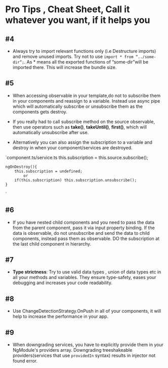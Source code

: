 # Pro Tips , Cheat Sheet, Call it whatever you want, if it helps you

## #4

- Always try to import relevant functions only (i.e Destructure imports) and remove unused imports. Try not to use `import * from “../some-dir”;`. As * means all the exported functions of “some-dir”will be imported there. This will increase the bundle size.

## #5

- When accessing observable in your template,do not to subscribe them in your components and reassign to a variable. Instead use async pipe which will automatically subscribe or unsubscribe them as the components gets destroy.

- If you really had to call subscribe method on the source observable, then use operators such as **take()**, **takeUntil()**, **first()**, which will automatically unsubscribe after use.

- Alternatively you can also assign the subscription to a variable and destroy in when your component/services are destroyed.

`component.ts/service.ts
    this.subscription = this.source.subscribe();

    ngOnDestroy(){
        this.subscription = undefined;
            or
        if(this.subscription) this.subscription.unsubscribe();
    }
  `

## #6

- If you have nested child components and you need to pass the data from the parent component, pass it via input property binding. If the data is observable, do not unsubscribe and send the data to child components, instead pass them as observable. DO the subscription at the last child component in hierarchy.

## #7

- **Type strictness**:  Try to use valid data types , union of data types etc in all your methods and variables. They ensure type-safety, eases your debugging and increases your code readability.

## #8

- Use ChangeDetectionStrategy.OnPush in all of your components, it will help to increase the performance in your app.

## #9

- When downgrading services, you have to explicitly provide them in your NgModule's providers array.
Downgrading treeshakeable providers(services that use `providedIn` syntax) results in injector not found error.

